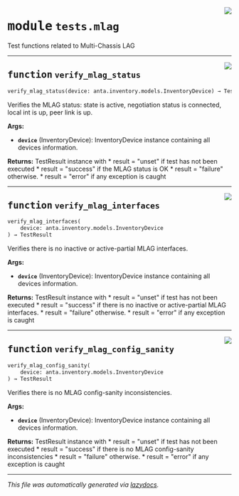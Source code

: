 <!-- markdownlint-disable -->

<a href="../../anta/tests/mlag.py#L0"><img align="right" style="float:right;" src="https://img.shields.io/badge/-source-cccccc?style=flat-square"></a>

# <kbd>module</kbd> `tests.mlag`
Test functions related to Multi-Chassis LAG


---

<a href="../../anta/tests/mlag.py#L9"><img align="right" style="float:right;" src="https://img.shields.io/badge/-source-cccccc?style=flat-square"></a>

## <kbd>function</kbd> `verify_mlag_status`

```python
verify_mlag_status(device: anta.inventory.models.InventoryDevice) → TestResult
```

Verifies the MLAG status: state is active, negotiation status is connected, local int is up, peer link is up.



**Args:**

 - <b>`device`</b> (InventoryDevice):  InventoryDevice instance containing all devices information.



**Returns:**
 TestResult instance with * result = "unset" if test has not been executed * result = "success" if the MLAG status is OK * result = "failure" otherwise. * result = "error" if any exception is caught


---

<a href="../../anta/tests/mlag.py#L48"><img align="right" style="float:right;" src="https://img.shields.io/badge/-source-cccccc?style=flat-square"></a>

## <kbd>function</kbd> `verify_mlag_interfaces`

```python
verify_mlag_interfaces(
    device: anta.inventory.models.InventoryDevice
) → TestResult
```

Verifies there is no inactive or active-partial MLAG interfaces.



**Args:**

 - <b>`device`</b> (InventoryDevice):  InventoryDevice instance containing all devices information.



**Returns:**
 TestResult instance with * result = "unset" if test has not been executed * result = "success" if there is no inactive or active-partial MLAG interfaces. * result = "failure" otherwise. * result = "error" if any exception is caught


---

<a href="../../anta/tests/mlag.py#L84"><img align="right" style="float:right;" src="https://img.shields.io/badge/-source-cccccc?style=flat-square"></a>

## <kbd>function</kbd> `verify_mlag_config_sanity`

```python
verify_mlag_config_sanity(
    device: anta.inventory.models.InventoryDevice
) → TestResult
```

Verifies there is no MLAG config-sanity inconsistencies.



**Args:**

 - <b>`device`</b> (InventoryDevice):  InventoryDevice instance containing all devices information.



**Returns:**
 TestResult instance with * result = "unset" if test has not been executed * result = "success" if there is no MLAG config-sanity inconsistencies * result = "failure" otherwise. * result = "error" if any exception is caught




---

_This file was automatically generated via [lazydocs](https://github.com/ml-tooling/lazydocs)._
